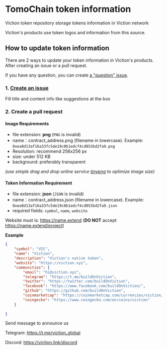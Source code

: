 # TomoChain token information
Viction token repository storage tokens information in Viction network

Viction's products use token logos and information from this source.

## How to update token information
There are 2 ways to update your token information in Viction's products. After creating an issue or a pull request. 

If you have any question, you can create [a "question" issue](https://github.com/tomochain/tokens/issues/new?assignees=&labels=question&template=question.md&title=).

### 1. [Create an issue](https://github.com/BuildOnViction/tokens/issues/new?assignees=bobcoin98&labels=help+wanted&template=feature-request.md&title=)

Fill title and content info like suggestions at the box 

### 2. Create a pull request

#### **Image Requirements**

- file extension: **png** (`PNG` is invalid)
- name：contract_address.png (filename in lowercase). Example: `0xea8d13af16a33fc5de19c0b1edcf4cd053bd2fa9.png`
- Resolution: recommend 256x256 px
- size: under 512 KB
- background: preferably transparent

*(use simple drag and drop online service [tinypng](https://tinypng.com/) to optimize image size)*


#### **Token Information Requirement**

- file extension: **json** (`JSON` is invalid)
- name：contract_address.json  (filename in lowercase). Example: `0xea8d13af16a33fc5de19c0b1edcf4cd053bd2fa9.json`
- required fields: `symbol`, `name`, `website`

Website must is: https://name.extend (**DO NOT** accept https://name.extend/project)

**Example**

```json
{
    "symbol": "VIC",
    "name": "Viction",
    "description": "Viction's native token",
    "website": "https://viction.xyz",
    "communities": {
        "email": "hi@viction.xyz",
        "telegram": "https://t.me/buildOnViction",
        "twitter": "https://twitter.com/buildOnViction",
        "facebook": "https://www.facebook.com/buildOnViction/",
        "github": "https://github.com/buildOnViction",
        "coinmarketcap": "https://coinmarketcap.com/currencies/viction/",
        "coingecko": "https://www.coingecko.com/en/coins/viction"
    }
    
}
```


Send message to announce us 

Telegram: https://t.me/viction_global

Discord: https://viction.link/discord